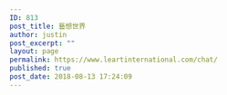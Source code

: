 ```yaml
---
ID: 813
post_title: 藝想世界
author: justin
post_excerpt: ""
layout: page
permalink: https://www.leartinternational.com/chat/
published: true
post_date: 2018-08-13 17:24:09
---
```

<?php query_posts(‘showposts=10 & cat=chat‘);?>